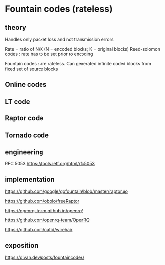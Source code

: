 
# Fountain codes (rateless)

## theory 

Handles only packet loss and not transmission errors

Rate = ratio of N/K (N = encoded blocks; K = original blocks)
Reed-solomon codes : rate has to be set prior to encoding

Fountain codes : are rateless.  Can generated infinite coded blocks from fixed set of source blocks

## Online codes

## LT code

## Raptor code

## Tornado code

## engineering

RFC 5053
https://tools.ietf.org/html/rfc5053

## implementation

https://github.com/google/gofountain/blob/master/raptor.go

https://github.com/obolo/freeRaptor

https://openrq-team.github.io/openrq/

https://github.com/openrq-team/OpenRQ

https://github.com/catid/wirehair

## exposition

https://divan.dev/posts/fountaincodes/

